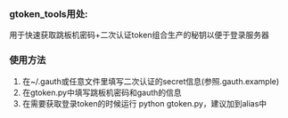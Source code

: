 ### gtoken_tools用处:

用于快速获取跳板机密码+二次认证token组合生产的秘钥以便于登录服务器

### 使用方法

1. 在~/.gauth或任意文件里填写二次认证的secret信息(参照.gauth.example)
2. 在gtoken.py中填写跳板机密码和gauth的信息
3. 在需要获取登录token的时候运行 python gtoken.py，建议加到alias中